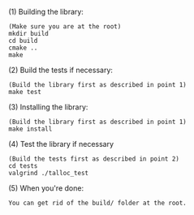 (1) Building the library:

    (Make sure you are at the root)
    mkdir build
    cd build
    cmake ..
    make

(2) Build the tests if necessary:

    (Build the library first as described in point 1)
    make test

(3) Installing the library:

    (Build the library first as described in point 1)
    make install

(4) Test the library if necessary

    (Build the tests first as described in point 2)
    cd tests
    valgrind ./talloc_test

(5) When you're done:

    You can get rid of the build/ folder at the root.
